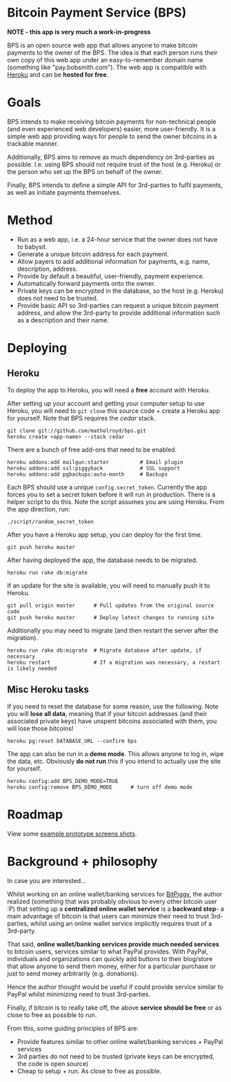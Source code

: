 # Bitcoin Payment Service (BPS)

**NOTE - this app is very much a work-in-progress**

BPS is an open source web app that allows anyone to make bitcoin payments to the owner of the BPS.  The idea is that each person runs their own copy of this web app under an easy-to-remember domain name (something like "pay.bobsmith.com"). The web app is compatible with [Heroku](http://heroku.com) and can be **hosted for free**.

# Goals

BPS intends to make receiving bitcoin payments for non-technical people (and even experienced web developers) easier, more user-friendly.  It is a simple web app providing ways for people to send the owner bitcoins in a trackable manner.

Additionally, BPS aims to remove as much dependency on 3rd-parties as possible. I.e. using BPS should not require trust of the host (e.g. Heroku) or the person who set up the BPS on behalf of the owner. 

Finally, BPS intends to define a simple API for 3rd-parties to fulfil payments, as well as initiate payments themselves.


# Method

- Run as a web app, i.e. a 24-hour service that the owner does not have to babysit.
- Generate a unique bitcoin address for each payment.
- Allow payers to add additional information for payments, e.g. name, description, address.
- Provide by default a beautiful, user-friendly, payment experience.
- Automatically forward payments onto the owner.
- Private keys can be encrypted in the database, so the host (e.g. Heroku) does not need to be trusted.
- Provide basic API so 3rd-parties can request a unique bitcoin payment address, and allow the 3rd-party to provide additional information such as a description and their name.

# Deploying

## Heroku

To deploy the app to Heroku, you will need a **free** account with Heroku.  

After setting up your account and getting your computer setup to use Heroku,  you will need to `git clone` this source code + create a Heroku app for yourself. Note that BPS requires the *cedar* stack.

    git clone git://github.com/matholroyd/bps.git
    heroku create <app-name> --stack cedar

There are a bunch of free add-ons that need to be enabled.

    heroku addons:add mailgun:starter          # Email plugin
    heroku addons:add ssl:piggyback            # SSL support
    heroku addons:add pgbackups:auto-month     # Backups

Each BPS should use a unique `config.secret_token`. Currently the app forces you to set a secret token before it will run in production.  There is a helper script to do this. Note the script assumes you are using Heroku. From the app direction, run:

    ./script/random_secret_token
    
After you have a Heroku app setup, you can deploy for the first time.

    git push heroku master
     
After having deployed the app, the database needs to be migrated.

    heroku run rake db:migrate
    
If an update for the site is available, you will need to manually push it to Heroku. 

    git pull origin master      # Pull updates from the original source code
    git push heroku master      # Deploy latest changes to running site

Additionally you may need to migrate (and then restart the server after the migration).

    heroku run rake db:migrate  # Migrate database after update, if necessary
    heroku restart              # If a migration was necessary, a restart is likely needed

## Misc Heroku tasks

If you need to reset the database for some reason, use the following. Note you will **lose all data**, meaning that if your bitcoin addresses (and their associated private keys) have unspent bitcoins associated with them, you will lose those bitcoins!

    heroku pg:reset DATABASE_URL --confirm bps

The app can also be run in a **demo mode**. This allows anyone to log in, wipe the data, etc. Obviously **do not run** this if you intend to actually use the site for yourself. 

    heroku config:add BPS_DEMO_MODE=TRUE
    heroku config:remove BPS_DEMO_MODE      # turn off demo mode

# Roadmap

View some [example prototype screens shots](bitcoin-payment-service/raw/master/doc/mockups/screens.png).

# Background + philosophy

In case you are interested...

Whilst working on an online wallet/banking services for [BitPiggy](https://bitpiggy.heroku.com), the author realized (something that was probably obvious to every other bitcoin user :P) that setting up a **centralized online wallet service** is a **backward step**- a main advantage of bitcoin is that users can minimize their need to trust 3rd-parties, whilst using an online wallet service implicitly requires trust of a 3rd-party.  

That said, **online wallet/banking services provide much needed services** to bitcoin users, services similar to what PayPal provides. With PayPal, individuals and organizations can quickly add buttons to their blog/store that allow anyone to send them money, either for a particular purchase or just to send money arbitrarily (e.g. donations). 

Hence the author thought would be useful if could provide service similar to PayPal whilst minimizing need to trust 3rd-parties.

Finally, if bitcoin is to really take off, the above **service should be free** or as close to free as possible to run.

From this, some guiding principles of BPS are:

- Provide features similar to other online wallet/banking services + PayPal services
- 3rd parties do not need to be trusted (private keys can be encrypted, the code is open source)
- Cheap to setup + run. As close to free as possible. 

